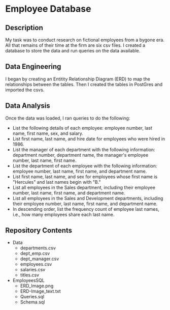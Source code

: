 # Employee Database

## Description
My task was to conduct research on fictional employees from a bygone era. All that remains of their time at the firm are six csv files. I created a database to store the data and run queries on the data available. 

## Data Engineering
I began by creating an Entitity Relationship Diagram (ERD) to map the relationships between the tables. Then I created the tables in PostGres and imported the csvs. 

## Data Analysis
Once the data was loaded, I ran queries to do the following: 
* List the following details of each employee: employee number, last name, first name, sex, and salary.
* List first name, last name, and hire date for employees who were hired in 1986.
* List the manager of each department with the following information: department number, department name, the manager's employee number, last name, first name.
* List the department of each employee with the following information: employee number, last name, first name, and department name.
* List first name, last name, and sex for employees whose first name is "Hercules" and last names begin with "B."
* List all employees in the Sales department, including their employee number, last name, first name, and department name.
* List all employees in the Sales and Development departments, including their employee number, last name, first name, and department name.
* In descending order, list the frequency count of employee last names, i.e., how many employees share each last name.

## Repository Contents
* Data
    * departments.csv
    * dept_emp.csv
    * dept_manager.csv
    * employees.csv
    * salaries.csv
    * titles.csv
* EmployeesSQL
    * ERD_Image.png
    * ERD-Image_text.txt
    * Queries.sql
    * Schema.sql